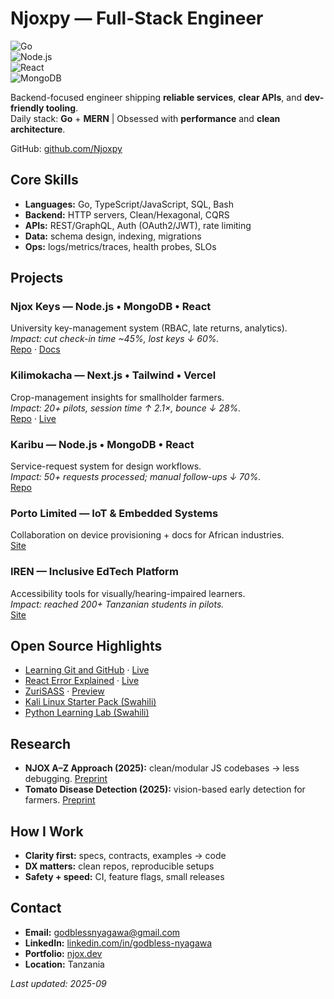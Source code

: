 # Njoxpy — Full-Stack Engineer  

![Go](https://img.shields.io/badge/Go-00ADD8?logo=go&logoColor=white)  
![Node.js](https://img.shields.io/badge/Node.js-339933?logo=node.js&logoColor=white)  
![React](https://img.shields.io/badge/React-61DAFB?logo=react&logoColor=black)  
![MongoDB](https://img.shields.io/badge/MongoDB-47A248?logo=mongodb&logoColor=white)  

Backend-focused engineer shipping **reliable services**, **clear APIs**, and **dev-friendly tooling**.  
Daily stack: **Go** + **MERN** | Obsessed with **performance** and **clean architecture**.  

GitHub: [github.com/Njoxpy](https://github.com/Njoxpy)  


## Core Skills  
- **Languages:** Go, TypeScript/JavaScript, SQL, Bash  
- **Backend:** HTTP servers, Clean/Hexagonal, CQRS  
- **APIs:** REST/GraphQL, Auth (OAuth2/JWT), rate limiting  
- **Data:** schema design, indexing, migrations  
- **Ops:** logs/metrics/traces, health probes, SLOs  

## Projects  

### Njox Keys — Node.js • MongoDB • React  
University key-management system (RBAC, late returns, analytics).  
*Impact: cut check-in time ~45%, lost keys ↓ 60%.*  
[Repo](https://github.com/Njoxpy/njox_keys) · [Docs](https://njoxpy.github.io/njox_keys/)  

### Kilimokacha — Next.js • Tailwind • Vercel  
Crop-management insights for smallholder farmers.  
*Impact: 20+ pilots, session time ↑ 2.1×, bounce ↓ 28%.*  
[Repo](https://github.com/Njoxpy/kilimokacha) · [Live](https://kilimokacha.vercel.app/)  

### Karibu — Node.js • MongoDB • React  
Service-request system for design workflows.  
*Impact: 50+ requests processed; manual follow-ups ↓ 70%.*  
[Repo](https://github.com/Njoxpy/karibu)  

### Porto Limited — IoT & Embedded Systems  
Collaboration on device provisioning + docs for African industries.  
[Site](https://www.porto.africa/)  

### IREN — Inclusive EdTech Platform  
Accessibility tools for visually/hearing-impaired learners.  
*Impact: reached 200+ Tanzanian students in pilots.*  
[Site](https://iren.porto.africa/)  

## Open Source Highlights  
- [Learning Git and GitHub](https://github.com/Njoxpy/hello-world-Learning-Git-and-Github) · [Live](https://njoxpy.github.io/hello-world-Learning-Git-and-Github/)  
- [React Error Explained](https://github.com/Njoxpy/React-Error-Explained) · [Live](https://njoxpy.github.io/React-Error-Explained/)  
- [ZuriSASS](https://github.com/Njoxpy/ZuriSASS) · [Preview](https://zuri-sass-preview.vercel.app/)  
- [Kali Linux Starter Pack (Swahili)](https://github.com/Njoxpy/Kali-Linux-Starter-Pack-Swahili)  
- [Python Learning Lab (Swahili)](https://github.com/Njoxpy/Python-Learning-Lab)  


## Research  
- **NJOX A–Z Approach (2025):** clean/modular JS codebases → less debugging. [Preprint](https://docs.google.com/document/d/11kDY1J5GWZp_YBwzP3qWe-ow07a279ulI-FPPBD_Nqg/edit?usp=sharing)  
- **Tomato Disease Detection (2025):** vision-based early detection for farmers. [Preprint](https://docs.google.com/document/d/1PacxGs9QUjHFTJpJ_U9kmBwoU30xlNyCMIF5rTkjd3o/edit?usp=sharing)  


## How I Work  
- **Clarity first:** specs, contracts, examples → code  
- **DX matters:** clean repos, reproducible setups  
- **Safety + speed:** CI, feature flags, small releases  


## Contact  
- **Email:** [godblessnyagawa@gmail.com](mailto:godblessnyagawa@gmail.com)  
- **LinkedIn:** [linkedin.com/in/godbless-nyagawa](https://www.linkedin.com/in/godbless-nyagawa/)  
- **Portfolio:** [njox.dev](https://www.njox.dev/)  
- **Location:** Tanzania  


*Last updated: 2025-09*  

